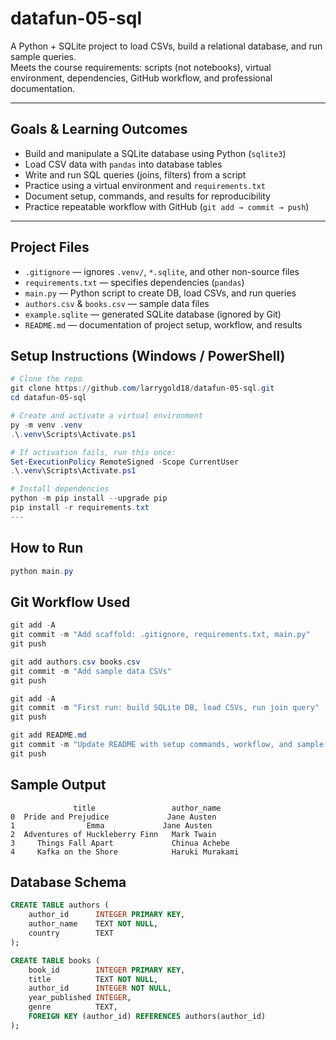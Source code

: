 # datafun-05-sql

A Python + SQLite project to load CSVs, build a relational database, and run sample queries.  
Meets the course requirements: scripts (not notebooks), virtual environment, dependencies, GitHub workflow, and professional documentation.

---

## Goals & Learning Outcomes

- Build and manipulate a SQLite database using Python (`sqlite3`)  
- Load CSV data with `pandas` into database tables  
- Write and run SQL queries (joins, filters) from a script  
- Practice using a virtual environment and `requirements.txt`  
- Document setup, commands, and results for reproducibility  
- Practice repeatable workflow with GitHub (`git add → commit → push`)  

---

## Project Files

- `.gitignore` — ignores `.venv/`, `*.sqlite`, and other non-source files  
- `requirements.txt` — specifies dependencies (`pandas`)  
- `main.py` — Python script to create DB, load CSVs, and run queries  
- `authors.csv` & `books.csv` — sample data files  
- `example.sqlite` — generated SQLite database (ignored by Git)  
- `README.md` — documentation of project setup, workflow, and results  

## Setup Instructions (Windows / PowerShell)

```powershell
# Clone the repo
git clone https://github.com/larrygold18/datafun-05-sql.git
cd datafun-05-sql

# Create and activate a virtual environment
py -m venv .venv
.\.venv\Scripts\Activate.ps1

# If activation fails, run this once:
Set-ExecutionPolicy RemoteSigned -Scope CurrentUser
.\.venv\Scripts\Activate.ps1

# Install dependencies
python -m pip install --upgrade pip
pip install -r requirements.txt
---
```

## How to Run

```powershell
python main.py
```
## Git Workflow Used
```powershell
git add -A
git commit -m "Add scaffold: .gitignore, requirements.txt, main.py"
git push

git add authors.csv books.csv
git commit -m "Add sample data CSVs"
git push

git add -A
git commit -m "First run: build SQLite DB, load CSVs, run join query"
git push

git add README.md
git commit -m "Update README with setup commands, workflow, and sample output"
git push
```

## Sample Output
```
              title                 author_name
0  Pride and Prejudice             Jane Austen
1                Emma             Jane Austen
2  Adventures of Huckleberry Finn   Mark Twain
3     Things Fall Apart             Chinua Achebe
4     Kafka on the Shore            Haruki Murakami
```
## Database Schema
```sql
CREATE TABLE authors (
    author_id      INTEGER PRIMARY KEY,
    author_name    TEXT NOT NULL,
    country        TEXT
);

CREATE TABLE books (
    book_id        INTEGER PRIMARY KEY,
    title          TEXT NOT NULL,
    author_id      INTEGER NOT NULL,
    year_published INTEGER,
    genre          TEXT,
    FOREIGN KEY (author_id) REFERENCES authors(author_id)
);
```
